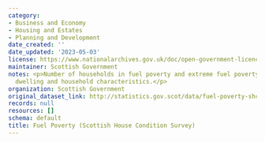 ```yaml
---
category:
- Business and Economy
- Housing and Estates
- Planning and Development
date_created: ''
date_updated: '2023-05-03'
license: https://www.nationalarchives.gov.uk/doc/open-government-licence/version/3/
maintainer: Scottish Government
notes: <p>Number of households in fuel poverty and extreme fuel poverty by selected
  dwelling and household characteristics.</p>
organization: Scottish Government
original_dataset_link: http://statistics.gov.scot/data/fuel-poverty-shcs
records: null
resources: []
schema: default
title: Fuel Poverty (Scottish House Condition Survey)
---
```

